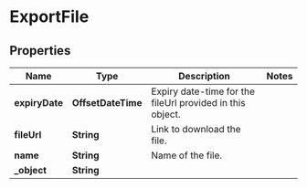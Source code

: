 

# ExportFile


## Properties

| Name | Type | Description | Notes |
|------------ | ------------- | ------------- | -------------|
|**expiryDate** | **OffsetDateTime** | Expiry date-time for the fileUrl provided in this object. |  |
|**fileUrl** | **String** | Link to download the file. |  |
|**name** | **String** | Name of the file. |  |
|**_object** | **String** |  |  |



